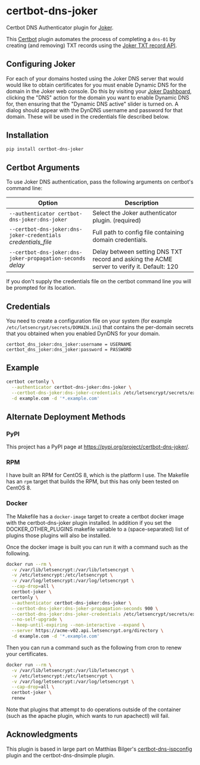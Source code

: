 <!-- -*- mode:gfm -*- github-flavored markdown -->

# certbot-dns-joker

Certbot DNS Authenticator plugin for [Joker](https://joker.com/).

This [Certbot](https://certbot.eff.org/docs/index.html) plugin automates the
process of completing a `dns-01` by creating (and removing) TXT records using
the [Joker TXT record
API](https://joker.com/faq/content/6/496/en/let_s-encrypt-support.html).

## Configuring Joker

For each of your domains hosted using the Joker DNS server that would would
like to obtain certificates for you must enable Dynamic DNS for the domain in
the Joker web console.  Do this by visiting your [Joker
Dashboard](https://joker.com/user/dashboard), clicking the "DNS" action for
the domain you want to enable Dynamic DNS for, then ensuring that the "Dynamic
DNS active" slider is turned on.  A dialog should appear with the DynDNS
username and password for that domain.  These will be used in the credentials
file described below.

## Installation

``` bash
pip install certbot-dns-joker
```

## Certbot Arguments

To use Joker DNS authentication, pass the following arguments on certbot's command line:

| Option | Description |
| --- | --- |
| `--authenticator certbot-dns-joker:dns-joker` | Select the Joker authenticator plugin. (required) |
| `--certbot-dns-joker:dns-joker-credentials` _credentials_file_ | Full path to config file containing domain credentials. |
| `--certbot-dns-joker:dns-joker-propagation-seconds` _delay_ | Delay between setting DNS TXT record and asking the ACME server to verify it. Default: 120 |

If you don't supply the credentials file on the certbot command line you will
be prompted for its location.

## Credentials

You need to create a configuration file on your system (for example
`/etc/letsencrypt/secrets/DOMAIN.ini`) that contains the per-domain secrets
that you obtained when you enabled DynDNS for your domain.

``` plain
certbot_dns_joker:dns_joker:username = USERNAME
certbot_dns_joker:dns_joker:password = PASSWORD
```

## Example

``` bash
certbot certonly \
  --authenticator certbot-dns-joker:dns-joker \
  --certbot-dns-joker:dns-joker-credentials /etc/letsencrypt/secrets/example.com.ini \
  -d example.com -d '*.example.com'
```

## Alternate Deployment Methods

### PyPI

This project has a PyPI page at <https://pypi.org/project/certbot-dns-joker/>.

### RPM

I have built an RPM for CentOS 8, which is the platform I use.  The Makefile
has an `rpm` target that builds the RPM, but this has only been tested on
CentOS 8.

### Docker

The Makefile has a `docker-image` target to create a certbot docker image with
the certbot-dns-joker plugin installed.  In addition if you set the
DOCKER_OTHER_PLUGINS makefile variable to a (space-separated) list of plugins
those plugins will also be installed.

Once the docker image is built you can run it with a command such as the
following.

``` bash
docker run --rm \
  -v /var/lib/letsencrypt:/var/lib/letsencrypt \
  -v /etc/letsencrypt:/etc/letsencrypt \
  -v /var/log/letsencrypt:/var/log/letsencrypt \
  --cap-drop=all \
  certbot-joker \
  certonly \
  --authenticator certbot-dns-joker:dns-joker \
  --certbot-dns-joker:dns-joker-propagation-seconds 900 \
  --certbot-dns-joker:dns-joker-credentials /etc/letsencrypt/secrets/example.com.ini \
  --no-self-upgrade \
  --keep-until-expiring --non-interactive --expand \
  --server https://acme-v02.api.letsencrypt.org/directory \
  -d example.com -d '*.example.com'
```

Then you can run a command such as the following from cron to renew your
certificates.

``` bash
docker run --rm \
  -v /var/lib/letsencrypt:/var/lib/letsencrypt \
  -v /etc/letsencrypt:/etc/letsencrypt \
  -v /var/log/letsencrypt:/var/log/letsencrypt \
  --cap-drop=all \
  certbot-joker \
  renew
```

Note that plugins that attempt to do operations outside of the container (such
as the apache plugin, which wants to run apachectl) will fail.

## Acknowledgments

This plugin is based in large part on Matthias Bilger's
[certbot-dns-ispconfig](https://github.com/m42e/certbot-dns-ispconfig) plugin
and the certbot-dns-dnsimple plugin.
